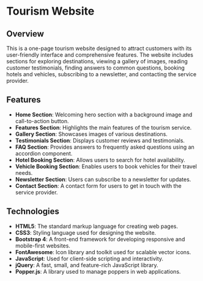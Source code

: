 # Tourism Website

## Overview

This is a one-page tourism website designed to attract customers with its user-friendly interface and comprehensive features. The website includes sections for exploring destinations, viewing a gallery of images, reading customer testimonials, finding answers to common questions, booking hotels and vehicles, subscribing to a newsletter, and contacting the service provider.

## Features

- **Home Section**: Welcoming hero section with a background image and call-to-action button.
- **Features Section**: Highlights the main features of the tourism service.
- **Gallery Section**: Showcases images of various destinations.
- **Testimonials Section**: Displays customer reviews and testimonials.
- **FAQ Section**: Provides answers to frequently asked questions using an accordion component.
- **Hotel Booking Section**: Allows users to search for hotel availability.
- **Vehicle Booking Section**: Enables users to book vehicles for their travel needs.
- **Newsletter Section**: Users can subscribe to a newsletter for updates.
- **Contact Section**: A contact form for users to get in touch with the service provider.

## Technologies

- **HTML5**: The standard markup language for creating web pages.
- **CSS3**: Styling language used for designing the website.
- **Bootstrap 4**: A front-end framework for developing responsive and mobile-first websites.
- **FontAwesome**: Icon library and toolkit used for scalable vector icons.
- **JavaScript**: Used for client-side scripting and interactivity.
- **jQuery**: A fast, small, and feature-rich JavaScript library.
- **Popper.js**: A library used to manage poppers in web applications.
